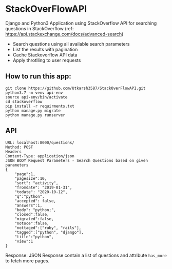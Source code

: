 # StackOverFlowAPI

Django and Python3 Application using StackOverflow API for searching questions in StackOverflow (ref: https://api.stackexchange.com/docs/advanced-search)

- Search questions using all available search parameters
- List the results with pagination
- Cache Stackoverflow API data
- Apply throtlling to user requests

## How to run this app:

```
git clone https://github.com/Utkarsh3587/StackOverFlowAPI.git
python3.7 -m venv api-env
source api-env/bin/activate
cd stackoverflow
pip install -r requirments.txt
python manage.py migrate
python manage.py runserver
```

## API

```
URL: localhost:8000/questions/
Method: POST
Headers
Content-Type: application/json
JSON BODY Request Parameters - Search Questions based on given parameters
{
	"page":1,
	"pagesize":10,
	"sort": "activity",
	"fromdate": "2019-01-31",
	"todate": "2020-10-12",
	"q":"python",
	"accepted": false, 
	"answers":1,
	"body": "python;",
	"closed":false,
	"migrated":false,
	"notoce":false,
	"nottaged":["ruby", "rails"],
	"tagged":["python", "django"],
	"title":"python",
	"view":1
}
```

Response: JSON Response contain a list of questions and attribute `has_more` to fetch more pages.
